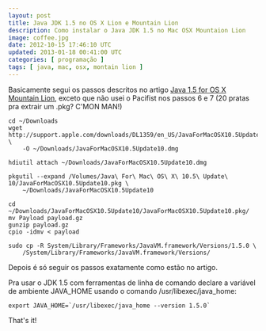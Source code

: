 ```yaml
---           
layout: post
title: Java JDK 1.5 no OS X Lion e Mountain Lion
description: Como instalar o Java JDK 1.5 no Mac OSX Mountaion Lion
image: coffee.jpg
date: 2012-10-15 17:46:10 UTC
updated: 2013-01-18 00:41:00 UTC
categories: [ programação ]
tags: [ java, mac, osx, montain lion ]
---
```


Basicamente segui os passos descritos no artigo [Java 1.5 for OS X Mountain Lion](http://www.s-seven.net/java_15_mountain_lion), exceto que não usei o Pacifist nos passos 6 e 7 (20 pratas pra extrair um .pkg? C'MON MAN!)

    cd ~/Downloads
    wget http://support.apple.com/downloads/DL1359/en_US/JavaForMacOSX10.5Update10.dmg \
        -O ~/Downloads/JavaForMacOSX10.5Update10.dmg
     
    hdiutil attach ~/Downloads/JavaForMacOSX10.5Update10.dmg
     
    pkgutil --expand /Volumes/Java\ For\ Mac\ OS\ X\ 10.5\ Update\ 10/JavaForMacOSX10.5Update10.pkg \
        ~/Downloads/JavaForMacOSX10.5Update10
     
    cd ~/Downloads/JavaForMacOSX10.5Update10/JavaForMacOSX10.5Update10.pkg/
    mv Payload payload.gz
    gunzip payload.gz
    cpio -idmv < payload
     
    sudo cp -R System/Library/Frameworks/JavaVM.framework/Versions/1.5.0 \
        /System/Library/Frameworks/JavaVM.framework/Versions/

Depois é só seguir os passos exatamente como estão no artigo.

Pra usar o JDK 1.5 com ferramentas de linha de comando declare a variável de ambiente JAVA_HOME usando o comando /usr/libexec/java_home:

    export JAVA_HOME=`/usr/libexec/java_home --version 1.5.0`

That's it!
